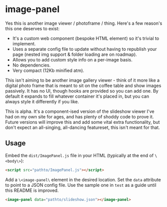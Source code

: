 # image-panel
Yes this is another image viewer / photoframe / thing. Here's a few reason's this one deserves to exist:

- It's a custom web component (bespoke HTML element) so it's trivial to implement.
- Uses a separate config file to update without having to republish your page (nested img support & folder loading are on roadmap).
- Allows you to add custom style info on a per-image basis. 
- No dependencies.
- Very compact (12Kb minified atm).

This isn't aiming to be another image gallery viewer - think of it more like a digital photo frame that is meant to sit on the coffee table and show images passively. It has no UI, though hooks are provided so you can add one. By default it expands to fill whatever container it's placed in, but you can always style it differently if you like.

This is alpha. It's a component-ised version of the slideshow viewer I've had on my own site for ages, and has plenty of shoddy code to prove it. Future versions will improve this and add some vital extra functionality, but don't expect an all-singing, all-dancing featureset, this isn't meant for that.

## Usage

Embed the `dist/ImagePanel.js` file in your HTML (typically at the end of `\<body\>`):
```html
<script src="pathto/ImagePanel.js"></script>
```

Add a `\<image-panel\` element in the desired location. Set the `data` attribute to point to a JSON config file. Use the sample one in `test` as a guide until this README is improved.
```html
<image-panel data="pathto/slideshow.json"></image-panel>
```

